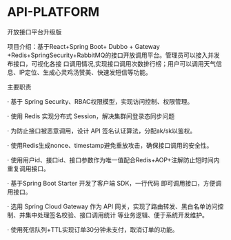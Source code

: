 # API-PLATFORM
开放接口平台升级版

项目介绍：基于React+Spring Boot+ Dubbo + Gateway +Redis+SpringSecurity+RabbitMQ的接口开放调用平台。管理员可以接入并发布接口，可视化各接
口调用情况,实现接口调用次数排行榜；用户可以调用天气信息、IP定位、生成心灵鸡汤赞美、快速发短信等功能。

主要职责

· 基于 Spring Security、RBAC权限模型，实现访问控制、权限管理。

· 使用 Redis 实现分布式 Session，解决集群间登录态同步问题

· 为防止接口被恶意调用，设计 API 签名认证算法，分配ak/sk以鉴权。

· 使用Redis生成nonce、timestamp避免重放攻击，确保接口调用的安全性。

· 使用用户id、接口id、接口参数作为唯一值配合Redis+AOP+注解防止短时间内重复调用接口。

· 基于Spring Boot Starter 开发了客户端 SDK，一行代码 即可调用接口，方便调用接口。

· 选用 Spring Cloud Gateway 作为 API 网关，实现了路由转发、黑白名单访问控制、并集中处理签名校验、接口调用统计
等业务逻辑、便于系统开发维护。

· 使用死信队列+TTL实现订单30分钟未支付，取消订单的功能。
